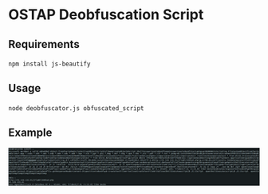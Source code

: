 # OSTAP Deobfuscation Script

## Requirements

<code>npm install js-beautify</code>

## Usage

<code>node deobfuscator.js obfuscated_script</code>

## Example

![Script Output](./Screenshots/script_output.PNG)